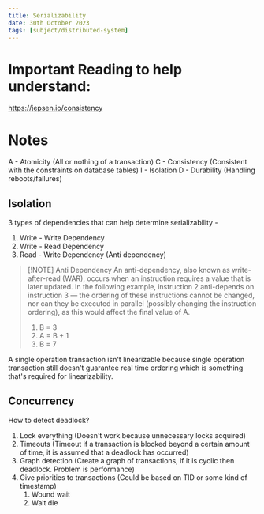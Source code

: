 ```yaml
---
title: Serializability
date: 30th October 2023
tags: [subject/distributed-system]
---
```

# Important Reading to help understand:
https://jepsen.io/consistency
# Notes
A - Atomicity (All or nothing of a transaction)
C - Consistency (Consistent with the constraints on database tables)
I - Isolation 
D - Durability (Handling reboots/failures)

## Isolation
3 types of dependencies that can help determine serializability - 
1) Write - Write Dependency
2) Write - Read Dependency
3) Read - Write Dependency (Anti dependency)

> [!NOTE] Anti Dependency
> An anti-dependency, also known as write-after-read (WAR), occurs when an instruction requires a value that is later updated. In the following example, instruction 2 anti-depends on instruction 3 — the ordering of these instructions cannot be changed, nor can they be executed in parallel (possibly changing the instruction ordering), as this would affect the final value of A.
> 1. B = 3
> 2. A = B + 1
> 3. B = 7

A single operation transaction isn't linearizable because single operation transaction still doesn't guarantee real time ordering which is something that's required for linearizability.

## Concurrency
How to detect deadlock? 
1) Lock everything (Doesn't work because unnecessary locks acquired)
2) Timeouts (Timeout if  a transaction is blocked beyond a certain amount of time, it is assumed that a deadlock has occurred)
3) Graph detection (Create a graph of transactions, if it is cyclic then deadlock. Problem is performance)
4) Give priorities to transactions (Could be based on TID or some kind of timestamp)
	1) Wound wait
	2) Wait die